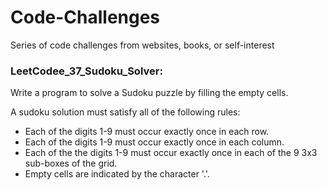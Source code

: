 # Code-Challenges
Series of code challenges from websites, books, or self-interest


### LeetCodee_37_Sudoku_Solver:

Write a program to solve a Sudoku puzzle by filling the empty cells.

A sudoku solution must satisfy all of the following rules:

  - Each of the digits 1-9 must occur exactly once in each row.
  - Each of the digits 1-9 must occur exactly once in each column.
  - Each of the the digits 1-9 must occur exactly once in each of the 9 3x3 sub-boxes of the grid.
  - Empty cells are indicated by the character '.'.
